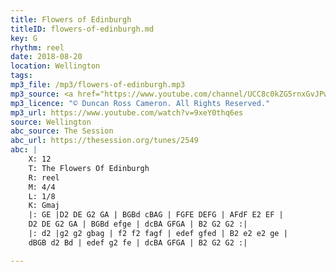 ```yaml
---
title: Flowers of Edinburgh
titleID: flowers-of-edinburgh.md
key: G
rhythm: reel
date: 2018-08-20
location: Wellington 
tags: 
mp3_file: /mp3/flowers-of-edinburgh.mp3
mp3_source: <a href="https://www.youtube.com/channel/UCC8c0kZG5rnxGvJPwaYvBkg">Duncan Ross Cameron</a>
mp3_licence: "© Duncan Ross Cameron. All Rights Reserved."
mp3_url: https://www.youtube.com/watch?v=9xeY0thq6es
source: Wellington
abc_source: The Session
abc_url: https://thesession.org/tunes/2549
abc: |
    X: 12
    T: The Flowers Of Edinburgh
    R: reel
    M: 4/4
    L: 1/8
    K: Gmaj
    |: GE |D2 DE G2 GA | BGBd cBAG | FGFE DEFG | AFdF E2 EF |
    D2 DE G2 GA | BGBd efge | dcBA GFGA | B2 G2 G2 :|
    |: d2 |g2 g2 gbag | f2 f2 fagf | edef gfed | B2 e2 e2 ge |
    dBGB d2 Bd | edef g2 fe | dcBA GFGA | B2 G2 G2 :|

---
```

